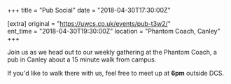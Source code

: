+++
title = "Pub Social"
date = "2018-04-30T17:30:00Z"

[extra]
original = "https://uwcs.co.uk/events/pub-t3w2/"    
ent_time = "2018-04-30T19:30:00Z"
location = "Phantom Coach, Canley"
+++

Join us as we head out to our weekly gathering at the Phantom Coach, a pub in Canley about a 15 minute walk from campus.

  

If you'd like to walk there with us, feel free to meet up at **6pm** outside DCS.

